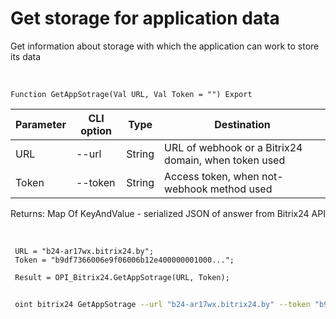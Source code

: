 ﻿---
sidebar_position: 2
---

# Get storage for application data
 Get information about storage with which the application can work to store its data


<br/>


`Function GetAppSotrage(Val URL, Val Token = "") Export`

 | Parameter | CLI option | Type | Destination |
 |-|-|-|-|
 | URL | --url | String | URL of webhook or a Bitrix24 domain, when token used |
 | Token | --token | String | Access token, when not-webhook method used |

 
 Returns: Map Of KeyAndValue - serialized JSON of answer from Bitrix24 API

<br/>




```bsl title="Code example"
 URL = "b24-ar17wx.bitrix24.by";
 Token = "b9df7366006e9f06006b12e400000001000...";
 
 Result = OPI_Bitrix24.GetAppSotrage(URL, Token);
```
	


```sh title="CLI command example"
 
 oint bitrix24 GetAppSotrage --url "b24-ar17wx.bitrix24.by" --token "b9df7366006e9f06006b12e400000001000..."

```



